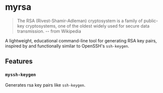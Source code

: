 # myrsa

> The RSA (Rivest-Shamir-Adleman) cryptosystem is a family of public-key cryptosystems, one of the oldest widely used
> for secure data transmission. -- from Wikipedia

A lightweight, educational command-line tool for generating RSA key pairs, inspired by and functionally similar to
OpenSSH's `ssh-keygen`.

## Features

### `myssh-keygen`

Generates rsa key pairs like `ssh-keygen`.

